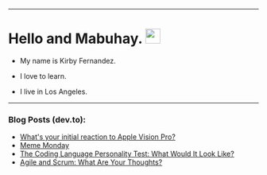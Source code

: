 
<img src="https://komarev.com/ghpvc/?username=kirbygit&style=flat-square&color=blue" alt=""/>

---
<h1>
  Hello and Mabuhay.
  <img src="https://media.giphy.com/media/hvRJCLFzcasrR4ia7z/giphy.gif" width="30px"/>
</h1>

- My name is Kirby Fernandez.

- I love to learn.

- I live in Los Angeles.

---

### Blog Posts (dev.to):
<!-- BLOG-POST-LIST:START -->
- [What&#39;s your initial reaction to Apple Vision Pro?](https://dev.to/ben/whats-your-initial-reaction-to-apple-vision-pro-3715)
- [Meme Monday](https://dev.to/ben/meme-monday-a8o)
- [The Coding Language Personality Test: What Would It Look Like?](https://dev.to/codenewbieteam/the-coding-language-personality-test-what-would-it-look-like-4fo3)
- [Agile and Scrum: What Are Your Thoughts?](https://dev.to/codenewbieteam/agile-and-scrum-what-are-your-thoughts-1cp1)
<!-- BLOG-POST-LIST:END -->
